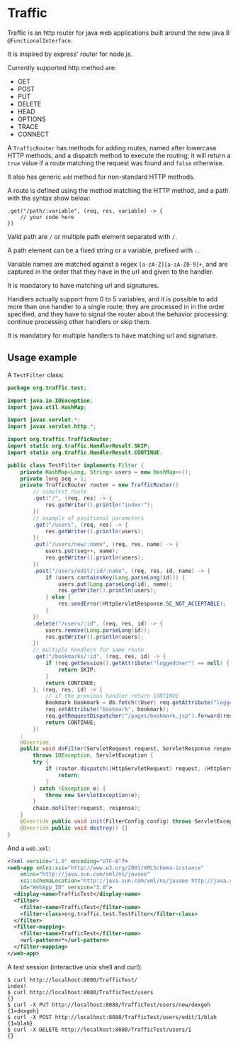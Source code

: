 Traffic
=======

Traffic is an http router for java web applications built around the new java 8 ```@FunctionalInterface```.

It is inspired by express' router for node.js.

Currently supported http method are:

- GET
- POST
- PUT
- DELETE
- HEAD
- OPTIONS
- TRACE
- CONNECT

A ```TrafficRouter``` has methods for adding routes, named after lowercase HTTP methods, and a dispatch method to execute the routing; it will return a ```true``` value if a route matching the request was found and ```false``` otherwise.

It also has generic ```add``` method for  non-standard HTTP methods.

A route is defined using the method matching the HTTP method, and a path with the syntax show below:

```
.get("/path/:variable", (req, res, variable) -> {
	// your code here
})
```

Valid path are ```/``` or multiple path element separated with ```/```.

A path element can be a fixed string or a variable, prefixed with ```:```.

Variable names are matched against a regex ```[a-zA-Z][a-zA-Z0-9]+```, and are captured in the order that they have in the url and given to the handler.

It is mandatory to have matching url and signatures.

Handlers actually support from 0 to 5 variables, and it is possible to add more than one handler to a single route; they are processed in in the order specified, and they have to signal the router about the behavior processing: continue processing other handlers or skip them.

It is mandatory for multiple handlers to have matching url and signature. 

Usage example
-------------

A ```TestFilter``` class:

```Java
package org.traffic.test;

import java.io.IOException;
import java.util.HashMap;

import javax.servlet.*;
import javax.servlet.http.*;

import org.traffic.TrafficRouter;
import static org.traffic.HandlerResult.SKIP;
import static org.traffic.HandlerResult.CONTINUE;

public class TestFilter implements Filter {
	private HashMap<Long, String> users = new HashMap<>();
	private long seq = 1;
	private TrafficRouter router = new TrafficRouter()
		// simplest route
		.get("/", (req, res) -> {
			res.getWriter().println("index!");
		})
		// example of positional parameters
		.get("/users", (req, res) -> {
			res.getWriter().println(users);
		})
		.put("/users/new/:name", (req, res, name) -> {
			users.put(seq++, name);
			res.getWriter().println(users);
		})
		.post("/users/edit/:id/:name", (req, res, id, name) -> {
			if (users.containsKey(Long.parseLong(id))) {
				users.put(Long.parseLong(id), name);
				res.getWriter().println(users);
			} else {
				res.sendError(HttpServletResponse.SC_NOT_ACCEPTABLE);
			}
		})
		.delete("/users/:id", (req, res, id) -> {
			users.remove(Long.parseLong(id));
			res.getWriter().println(users);
		})
		// multiple handlers for same route
		.get("/bookmarks/:id", (req, res, id) -> {
			if (req.getSession().getAttribute("loggedUser") == null) {
				return SKIP;
			}
			return CONTINUE;
		}, (req, res, id) -> {
			// if the previous handler return CONTINUE
			Bookmark bookmark = db.fetch((User) req.getAttribute("loggedUser"), id);
			req.setAttribute("bookmark", bookmark);
			req.getRequestDispatcher("/pages/bookmark.jsp").forward(req, res);
			return CONTINUE;
		})
	;
	@Override
	public void doFilter(ServletRequest request, ServletResponse response, FilterChain chain)
		throws IOException, ServletException {
		try {
			if (router.dispatch((HttpServletRequest) request, (HttpServletResponse) response)) {
				return;
			}
		} catch (Exception e) {
			throw new ServletException(e);
		}
		chain.doFilter(request, response);
	}
	@Override public void init(FilterConfig config) throws ServletException {}
	@Override public void destroy() {}
}
```

And a ```web.xml```:

```xml
<?xml version="1.0" encoding="UTF-8"?>
<web-app xmlns:xsi="http://www.w3.org/2001/XMLSchema-instance"
	xmlns="http://java.sun.com/xml/ns/javaee"
	xsi:schemaLocation="http://java.sun.com/xml/ns/javaee http://java.sun.com/xml/ns/javaee/web-app_3_0.xsd"
	id="WebApp_ID" version="3.0">
  <display-name>TrafficTest</display-name>
  <filter>
  	<filter-name>TrafficTest</filter-name>
  	<filter-class>org.traffic.test.TestFilter</filter-class>
  </filter>
  <filter-mapping>
  	<filter-name>TrafficTest</filter-name>
  	<url-pattern>*</url-pattern>
  </filter-mapping>
</web-app>
```

A test session (interactive unix shell and curl):

```
$ curl http://localhost:8080/TrafficTest/
index!
$ curl http://localhost:8080/TrafficTest/users
{}
$ curl -X PUT http://localhost:8080/TrafficTest/users/new/dexgeh
{1=dexgeh}
$ curl -X POST http://localhost:8080/TrafficTest/users/edit/1/blah
{1=blah}
$ curl -X DELETE http://localhost:8080/TrafficTest/users/1
{}
```
